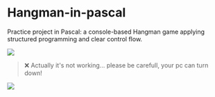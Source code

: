 # Hangman-in-pascal
Practice project in Pascal: a console-based Hangman game applying structured programming and clear control flow.

<img src="https://user-images.githubusercontent.com/73097560/115834477-dbab4500-a447-11eb-908a-139a6edaec5c.gif">

>❌  Actually it's not working... please be carefull, your pc can turn down! <br>

                
<img src="https://user-images.githubusercontent.com/73097560/115834477-dbab4500-a447-11eb-908a-139a6edaec5c.gif">
